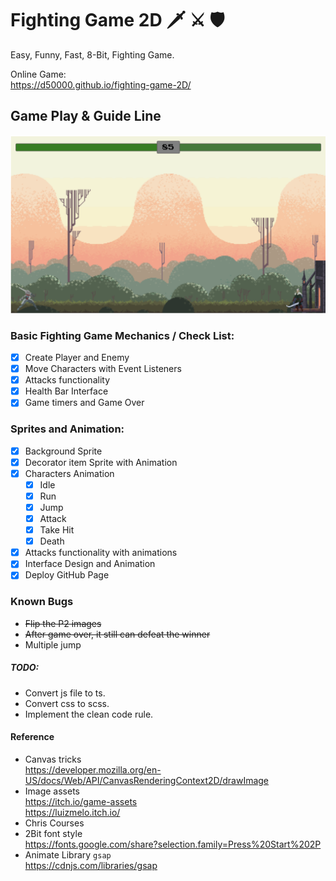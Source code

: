 # Fighting Game 2D 🗡︎ ⚔ 🛡
Easy, Funny, Fast, 8-Bit, Fighting Game.  

Online Game:  
https://d50000.github.io/fighting-game-2D/

## Game Play & Guide Line
  
![](https://github.com/D50000/fighting-game-2D/blob/main/game-play/game-start.png)

### Basic Fighting Game Mechanics / Check List:
- [x] Create Player and Enemy
- [x] Move Characters with Event Listeners
- [x] Attacks functionality
- [x] Health Bar Interface
- [x] Game timers and Game Over

### Sprites and Animation:
- [X] Background Sprite
- [X] Decorator item Sprite with Animation
- [X] Characters Animation
  - [X] Idle
  - [X] Run
  - [X] Jump
  - [X] Attack
  - [X] Take Hit
  - [X] Death
- [X] Attacks functionality with animations
- [X] Interface Design and Animation
- [X] Deploy GitHub Page

### Known Bugs
- ~~Flip the P2 images~~
- ~~After game over, it still can defeat the winner~~
- Multiple jump

##### TODO:
- Convert js file to ts.
- Convert css to scss.
- Implement the clean code rule.

#### Reference
- Canvas tricks  
  https://developer.mozilla.org/en-US/docs/Web/API/CanvasRenderingContext2D/drawImage
- Image assets  
  https://itch.io/game-assets  
  https://luizmelo.itch.io/
- Chris Courses
- 2Bit font style  
  https://fonts.google.com/share?selection.family=Press%20Start%202P
- Animate Library `gsap`  
  https://cdnjs.com/libraries/gsap